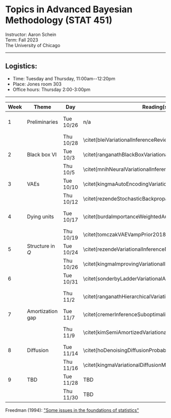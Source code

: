 

# Topics in Advanced Bayesian Methodology (STAT 451)
Instructor: Aaron Schein <br>
Term: Fall 2023 <br>
The University of Chicago

---

## Logistics:
- Time: Tuesday and Thursday, 11:00am--12:20pm
- Place: Jones room 303
- Office hours: Thursday 2:00-3:00pm

---

| Week  |  Theme | Day | Reading(s) | Content | Presenter | 
| -------- | ------- | ------- | ------- | ------- | ------- |
| 1 | Preliminaries | Tue 10/26 | n/a | Introduction, review, overview | Aaron | 
|   |         | Thu 10/28 | \citet{bleiVariationalInferenceReview2017} | Classical VI  | Aaron | 
| 2 | Black box VI |  Tue 10/3 | \citet{ranganathBlackBoxVariational2014} | Black box VI   | TBD | 
|   | | Thu 10/5 | \citet{mnihNeuralVariationalInference2014} | Neural VI  | TBD|
| 3 | VAEs | Tue 10/10 | \citet{kingmaAutoEncodingVariationalBayes2014} | Variational autoencoders | TBD|
|   | | Thu 10/12 | \citet{rezendeStochasticBackpropagationApproximate2014} | Variational autoencoders | TBD|
| 4 | Dying units | Tue 10/17 | \citet{burdaImportanceWeightedAutoencoders2016} | Importance-weighted VAEs  | TBD|
|   | | Thu 10/19 | \citet{tomczakVAEVampPrior2018} | VAEs with a VampPrior | TBD|
| 5 | Structure in $Q$ | Tue 10/24 | \citet{rezendeVariationalInferenceNormalizing2015} | Normalizing flows  | TBD|
|   | | Thu 10/26 | \citet{kingmaImprovingVariationalInference2016} | Normalizing flows  | TBD|
| 6 |  | Tue 10/31 | \citet{sonderbyLadderVariationalAutoencoders2016} | Ladder networks  | TBD|
|   | | Thu 11/2 | \citet{ranganathHierarchicalVariationalModels2016} | Hierarchical variational models  | TBD|
| 7 | Amortization gap | Tue 11/7 | \citet{cremerInferenceSuboptimalityVariational2018} | Amortization gap  | TBD|
|   | | Thu 11/9 | \citet{kimSemiAmortizedVariationalAutoencoders2018} | Semi-amortized VAEs | TBD|
| 8 | Diffusion | Tue 11/14 | \citet{hoDenoisingDiffusionProbabilistic2020} | Diffusion  | TBD|
|   | | Thu 11/16 | \citet{kingmaVariationalDiffusionModels2021} | Diffusion  | TBD|
| 9 | TBD | Tue 11/28 | TBD | TBD  | TBD|
|   | | Thu 11/30  | TBD | TBD | TBD|




Freedman (1994): ["Some issues in the foundations of statistics"](https://github.com/aschein/stat_348/blob/main/materials/Freedman1994.pdf)
